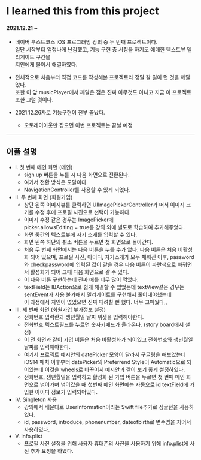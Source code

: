 # I learned this from this project
#### 2021.12.21 ~

* 네이버 부스트코스 iOS 프로그래밍 강의 중 두 번째 프로젝트이다.  
일단 시작부터 엄청나게 난감했고, 기능 구현 중 서칭을 하기도 애매한 텍스트뷰 델리게이트 구간을  
지인에게 물어서 해결하였다.

* 전체적으로 처음부터 직접 코드를 작성해본 프로젝트라 정말 갈 길이 먼 것을 깨달았다.  
또한 이 앞 musicPlayer에서 깨달은 점은 진짜 아무것도 아니고 지금 이 프로젝트 또한 그럴 것이다.    
* 2021.12.26자로 기능구현이 전부 끝났다.  
    - 오토레이아웃만 잡으면 이번 프로젝트는 끝날 예정
---
## 어플 설명
* I. 첫 번째 메인 화면 (메인)
    - sign up 버튼을 누를 시 다음 화면으로 전환된다.  
    - 여기서 전환 방식은 모달이다.
    - NavigationController를 사용할 수 있게 되었다.
* II. 두 번째 화면 (회원가입)
    - 상단 왼쪽 이미지뷰를 클릭하면 UIImagePickerController가 떠서 이미지 크기를 수정 후에 프로필 사진으로 선택이 가능하다.  
    - 이미지 수정 같은 경우는 ImagePicker에  
    picker.allowsEditing = true를 강의 외에 별도로 학습하여 추가해주었다.  
    - 화면 중간의 텍스트뷰에 자기 소개를 입력할 수 있다.  
    - 화면 왼쪽 하단의 취소 버튼을 누르면 첫 화면으로 돌아간다.  
    - 처음 두 번째 화면에서는 다음 버튼을 누를 수가 없다. 다음 버튼은 처음 비활성화 되어 있으며, 프로필 사진, 아이디, 자기소개가 모두 채워진 이후, password와 checkpassword에 입력된 값이 같을 경우 다음 버튼이 파란색으로 바뀌면서 활성화가 되어 그때 다음 화면으로 갈 수 있다.  
    - 이 다음 버튼 구현하는데 진짜 애를 너무 많이 먹었다.
    - textField는 IBAction으로 쉽게 해결할 수 있었는데 textView같은 경우는 sentEvent가 사용 불가해서 델리게이트를 구현해서 풀어내야했는데  
        이 과정에서 지인이 없었으면 진짜 때려칠 뻔 했다. 너무 고마웠다,,
* III. 세 번째 화면 (회원가입 부가정보 설정)
    - 전화번호 입력란과 생년월일 날짜 위젯을 입력해야한다.
    - 전화번호 텍스트필드를 누르면 숫자키패드가 올라온다. (story board에서 설정)
    - 이 전 화면과 같이 가입 버튼은 처음 비활성화가 되어있고 전화번호와 생년월일 날짜를 입력해야한다.
    - 여기서 프로젝트 예시안의 datePicker 모양이 달라서 구글링을 해보았는데 iOS14 패치 이후부터 datePicker의 Preferrend Style이 Automatic으로 되어있는데 이것을 wheels로 바꾸어서 예시안과 같이 보기 좋게 설정하였다.
    - 전화번호, 생년월일을 입력하고 활성화 된 가입 버튼을 누르면 첫 번째 메인 화면으로 넘어가며 넘어갔을 때 첫번째 메인 화면에는 자동으로 id textField에 가입한 아이디 정보가 입력되어있다.
* IV. Singleton 사용
    - 강의에서 배운대로 UserInformation이라는 Swift file추가로 싱글턴을 사용하였다.
    - id, password, introduce, phonenumber, dateofbirth로 변수명을 지어서 사용하였다.
* V. info.plist
    - 프로필 사진 설정을 위해 사용자 휴대폰의 사진을 사용하기 위해 info.plist에 사진 추가 요청을 하였다.
